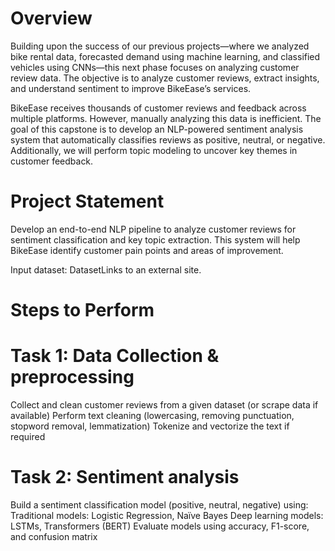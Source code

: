 # Overview
Building upon the success of our previous projects—where we analyzed bike rental data, forecasted demand using machine learning, and classified vehicles using CNNs—this next phase focuses on analyzing customer review data. The objective is to analyze customer reviews, extract insights, and understand sentiment to improve BikeEase’s services.

BikeEase receives thousands of customer reviews and feedback across multiple platforms. However, manually analyzing this data is inefficient. The goal of this capstone is to develop an NLP-powered sentiment analysis system that automatically classifies reviews as positive, neutral, or negative. Additionally, we will perform topic modeling to uncover key themes in customer feedback.

# Project Statement

Develop an end-to-end NLP pipeline to analyze customer reviews for sentiment classification and key topic extraction. This system will help BikeEase identify customer pain points and areas of improvement.

Input dataset: DatasetLinks to an external site.

# Steps to Perform

# Task 1: Data Collection & preprocessing

Collect and clean customer reviews from a given dataset (or scrape data if available)
Perform text cleaning (lowercasing, removing punctuation, stopword removal, lemmatization)
Tokenize and vectorize the text if required
# Task 2: Sentiment analysis

Build a sentiment classification model (positive, neutral, negative) using:
Traditional models: Logistic Regression, Naïve Bayes
Deep learning models: LSTMs, Transformers (BERT)
Evaluate models using accuracy, F1-score, and confusion matrix
